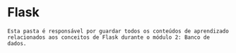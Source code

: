# Flask
    
    Esta pasta é responsável por guardar todos os conteúdos de aprendizado
    relacionados aos conceitos de Flask durante o módulo 2: Banco de dados.